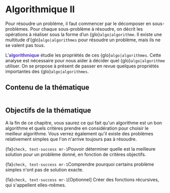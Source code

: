 Algorithmique II
==============================


Pour résoudre un problème, il faut commencer par le décomposer en sous-problèmes. Pour chaque sous-problème à résoudre, on décrit les opérations à réaliser sous la forme d’un {glo}`algo|algorithme`. Il existe une multitude d’{glo}`algo|algorithmes` pour résoudre un problème, mais ils ne se valent pas tous. 

L’**<span style="color:rgb(89, 51, 209)">algorithmique</span>** étudie les propriétés de ces {glo}`algo|algorithmes`. Cette analyse est nécessaire pour nous aider à décider quel {glo}`algo|algorithme` utiliser. On se propose à présent de passer en revue quelques propriétés importantes des {glo}`algo|algorithmes`. 

## Contenu de la thématique

```{tableofcontents}
```


## Objectifs de la thématique

A la fin de ce chapitre, vous saurez ce qui fait qu'un algorithme est un bon algorithme et quels critères prendre en considération pour choisir le meilleur algorithme. Vous verrez également qu'il existe des problèmes relativement simples que l'on n'arrive toujours pas à résoudre.

{fa}`check, text-success mr-1`Pouvoir déterminer quelle est la meilleure solution pour un problème donné, en fonction de critères objectifs.  

{fa}`check, text-success mr-1`Comprendre pourquoi certains problème simples n'ont pas de solution exacte.

{fa}`check, text-success mr-1`[Optionnel] Créer des fonctions récursives, qui s'appellent elles-mêmes.  














